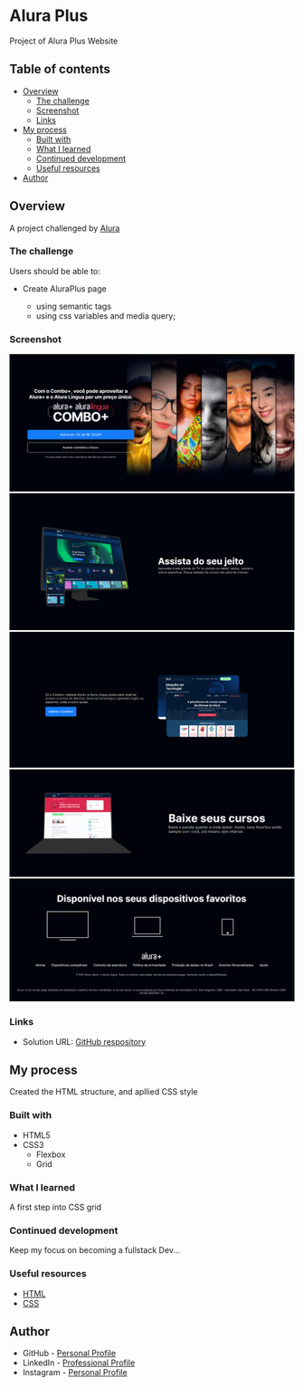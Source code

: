 # Alura Plus

Project of Alura Plus Website

## Table of contents

- [Overview](#overview)
  - [The challenge](#the-challenge)
  - [Screenshot](#screenshot)
  - [Links](#links)
- [My process](#my-process)
  - [Built with](#built-with)
  - [What I learned](#what-i-learned)
  - [Continued development](#continued-development)
  - [Useful resources](#useful-resources)
- [Author](#author)

## Overview

A project challenged by [Alura](https://cursos.alura.com.br/imersao)

### The challenge

Users should be able to:

- Create AluraPlus page

    - using semantic tags
    - using css variables and media query;

### Screenshot

![screeshot1](img/screenshot/screenshot1.png)
![screenshot2](img/screenshot/screenshot2.png)
![screenshot3](img/screenshot/screenshot3.png)
![screenshot4](img/screenshot/screenshot4.png)
![screenshot5](img/screenshot/screenshot5.png)

### Links

- Solution URL: [GitHub respository](https://github.com/ViniCellist/Alura-Plus)

## My process

Created the HTML structure, and apllied CSS style

### Built with

- HTML5
- CSS3
    - Flexbox
    - Grid

### What I learned

A first step into CSS grid

### Continued development

Keep my focus on becoming a fullstack Dev...

### Useful resources

- [HTML](https://developer.mozilla.org/en-US/docs/Web) 
- [CSS](https://developer.mozilla.org/en-US/docs/Web/CSS)

## Author

- GitHub - [Personal Profile](https://github.com/ViniCellist)
- LinkedIn - [Professional Profile](https://www.linkedin.com/in/viniciussouzaduarte/)
- Instagram - [Personal Profile](https://www.instagram.com/vinicius_duartesd/)

